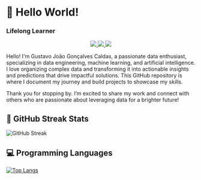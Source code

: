 # 👋 Hello World! 
### Lifelong Learner

<p align="center">
  
  <a href="https://www.linkedin.com/in/gustavocaldas0/" target="_blank">
    <img src="https://img.shields.io/badge/-LinkedIn-blue?style=flat-square&logo=LinkedIn&logoColor=white"> 
  </a> 
  
  <a href="mailto:gj.goncalvescaldas@gmail.com" target="_blank"> 
    <img src="https://img.shields.io/badge/-Gmail-red?style=flat-square&logo=Gmail&logoColor=white"> 
  </a> 

  <a href="https://gj-goncalvescaldas.github.io/" target="_blank"> 
    <img src="https://img.shields.io/badge/-Website-green?style=flat-square&logo=Google-Chrome&logoColor=white"> 
  </a> 
</p>

Hello! I'm Gustavo João Gonçalves Caldas, a passionate data enthusiast, specializing in data engineering, machine learning, and artificial intelligence. I love organizing complex data and transforming it into actionable insights and predictions that drive impactful solutions. This GitHub repository is where I document my journey and build projects to showcase my skills.

Thank you for stopping by. I’m excited to share my work and connect with others who are passionate about leveraging data for a brighter future!

## 📅 GitHub Streak Stats

<!--GITHUB_STREAK-->
![GitHub Streak](https://github-readme-streak-stats-ten-zeta.vercel.app/?user=gj-goncalvescaldas&theme=shades-of-purple&hide_border=true&date_format=M%20j%5B%2C%20Y%5D&timestamp=1760554858)
<!--GITHUB_STREAK-->

## 💻 Programming Languages

[![Top Langs](https://github-readme-stats.vercel.app/api/top-langs/?username=gj-goncalvescaldas&layout=compact)](https://github.com/gj-goncalvescaldas)
